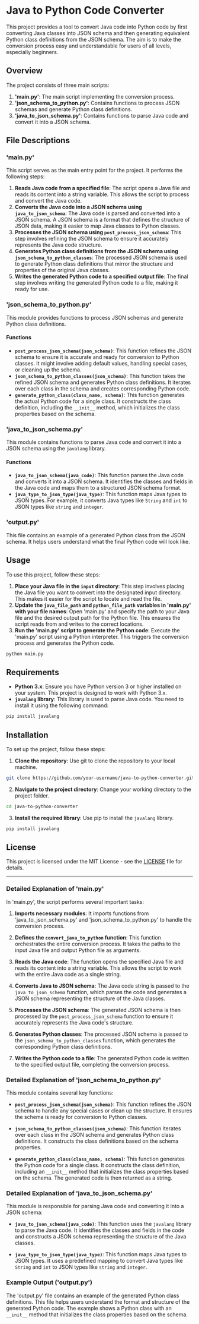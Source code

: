 # Java to Python Code Converter

This project provides a tool to convert Java code into Python code by first converting Java classes into JSON schema and then generating equivalent Python class definitions from the JSON schema. The aim is to make the conversion process easy and understandable for users of all levels, especially beginners.

## Overview

The project consists of three main scripts:

1. **'main.py'**: The main script implementing the conversion process.
2. **'json_schema_to_python.py'**: Contains functions to process JSON schemas and generate Python class definitions.
3. **'java_to_json_schema.py'**: Contains functions to parse Java code and convert it into a JSON schema.

## File Descriptions

### 'main.py'

This script serves as the main entry point for the project. It performs the following steps:

1. **Reads Java code from a specified file**: The script opens a Java file and reads its content into a string variable. This allows the script to process and convert the Java code.
2. **Converts the Java code into a JSON schema using `java_to_json_schema`**: The Java code is parsed and converted into a JSON schema. A JSON schema is a format that defines the structure of JSON data, making it easier to map Java classes to Python classes.
3. **Processes the JSON schema using `post_process_json_schema`**: This step involves refining the JSON schema to ensure it accurately represents the Java code structure.
4. **Generates Python class definitions from the JSON schema using `json_schema_to_python_classes`**: The processed JSON schema is used to generate Python class definitions that mirror the structure and properties of the original Java classes.
5. **Writes the generated Python code to a specified output file**: The final step involves writing the generated Python code to a file, making it ready for use.

### 'json_schema_to_python.py'

This module provides functions to process JSON schemas and generate Python class definitions.

#### Functions

- **`post_process_json_schema(json_schema)`**: This function refines the JSON schema to ensure it is accurate and ready for conversion to Python classes. It might involve adding default values, handling special cases, or cleaning up the schema.
- **`json_schema_to_python_classes(json_schema)`**: This function takes the refined JSON schema and generates Python class definitions. It iterates over each class in the schema and creates corresponding Python code.
- **`generate_python_class(class_name, schema)`**: This function generates the actual Python code for a single class. It constructs the class definition, including the `__init__` method, which initializes the class properties based on the schema.

### 'java_to_json_schema.py'

This module contains functions to parse Java code and convert it into a JSON schema using the `javalang` library.

#### Functions

- **`java_to_json_schema(java_code)`**: This function parses the Java code and converts it into a JSON schema. It identifies the classes and fields in the Java code and maps them to a structured JSON schema format.
- **`java_type_to_json_type(java_type)`**: This function maps Java types to JSON types. For example, it converts Java types like `String` and `int` to JSON types like `string` and `integer`.

### 'output.py'

This file contains an example of a generated Python class from the JSON schema. It helps users understand what the final Python code will look like.

## Usage

To use this project, follow these steps:

1. **Place your Java file in the `input` directory**: This step involves placing the Java file you want to convert into the designated input directory. This makes it easier for the script to locate and read the file.
2. **Update the `java_file_path` and `python_file_path` variables in 'main.py' with your file names**: Open 'main.py' and specify the path to your Java file and the desired output path for the Python file. This ensures the script reads from and writes to the correct locations.
3. **Run the 'main.py' script to generate the Python code**: Execute the 'main.py' script using a Python interpreter. This triggers the conversion process and generates the Python code.

```sh
python main.py
```

## Requirements

- **Python 3.x**: Ensure you have Python version 3 or higher installed on your system. This project is designed to work with Python 3.x.
- **`javalang` library**: This library is used to parse Java code. You need to install it using the following command:

```sh
pip install javalang
```

## Installation

To set up the project, follow these steps:

1. **Clone the repository**: Use git to clone the repository to your local machine.

```sh
git clone https://github.com/your-username/java-to-python-converter.git
```

2. **Navigate to the project directory**: Change your working directory to the project folder.

```sh
cd java-to-python-converter
```

3. **Install the required library**: Use pip to install the `javalang` library.

```sh
pip install javalang
```

## License

This project is licensed under the MIT License - see the [LICENSE](LICENSE) file for details.

---

### Detailed Explanation of 'main.py'

In 'main.py', the script performs several important tasks:

1. **Imports necessary modules**: It imports functions from 'java_to_json_schema.py' and 'json_schema_to_python.py' to handle the conversion process.

2. **Defines the `convert_java_to_python` function**: This function orchestrates the entire conversion process. It takes the paths to the input Java file and output Python file as arguments.

3. **Reads the Java code**: The function opens the specified Java file and reads its content into a string variable. This allows the script to work with the entire Java code as a single string.

4. **Converts Java to JSON schema**: The Java code string is passed to the `java_to_json_schema` function, which parses the code and generates a JSON schema representing the structure of the Java classes.

5. **Processes the JSON schema**: The generated JSON schema is then processed by the `post_process_json_schema` function to ensure it accurately represents the Java code's structure.

6. **Generates Python classes**: The processed JSON schema is passed to the `json_schema_to_python_classes` function, which generates the corresponding Python class definitions.

7. **Writes the Python code to a file**: The generated Python code is written to the specified output file, completing the conversion process.

### Detailed Explanation of 'json_schema_to_python.py'

This module contains several key functions:

- **`post_process_json_schema(json_schema)`**: This function refines the JSON schema to handle any special cases or clean up the structure. It ensures the schema is ready for conversion to Python classes.

- **`json_schema_to_python_classes(json_schema)`**: This function iterates over each class in the JSON schema and generates Python class definitions. It constructs the class definitions based on the schema properties.

- **`generate_python_class(class_name, schema)`**: This function generates the Python code for a single class. It constructs the class definition, including an `__init__` method that initializes the class properties based on the schema. The generated code is then returned as a string.

### Detailed Explanation of 'java_to_json_schema.py'

This module is responsible for parsing Java code and converting it into a JSON schema:

- **`java_to_json_schema(java_code)`**: This function uses the `javalang` library to parse the Java code. It identifies the classes and fields in the code and constructs a JSON schema representing the structure of the Java classes.

- **`java_type_to_json_type(java_type)`**: This function maps Java types to JSON types. It uses a predefined mapping to convert Java types like `String` and `int` to JSON types like `string` and `integer`.

### Example Output ('output.py')

The 'output.py' file contains an example of the generated Python class definitions. This file helps users understand the format and structure of the generated Python code. The example shows a Python class with an `__init__` method that initializes the class properties based on the schema.
